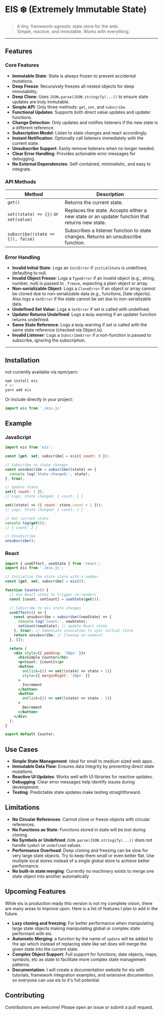 # EIS ❄️ (Extremely Immutable State)

> A tiny, framework-agnostic state store for the web.  
> Simple, reactive, and immutable. Works with everything.

---

## Features

### Core Features
- **Immutable State**: State is always frozen to prevent accidental mutations.
- **Deep Freeze**: Recursively freezes all nested objects for deep immutability.
- **Deep Clone**: Uses `JSON.parse(JSON.stringify(...))` to ensure state updates are truly immutable.
- **Simple API**: Only three methods: `get`, `set`, and `subscribe`.
- **Functional Updates**: Supports both direct value updates and updater functions.
- **Change Detection**: Only updates and notifies listeners if the new state is a different reference.
- **Subscription Model**: Listen to state changes and react accordingly.
- **Instant Notification**: Optionally call listeners immediately with the current state.
- **Unsubscribe Support**: Easily remove listeners when no longer needed.
- **Clear Error Handling**: Provides actionable error messages for debugging.
- **No External Dependencies**: Self-contained, minimalistic, and easy to integrate.

### API Methods
| Method         | Description                                                                                     |
|----------------|-------------------------------------------------------------------------------------------------|
| `get()`        | Returns the current state.                                                                       |
| `set((state) => {})` or `set(value)`   | Replaces the state. Accepts either a new state or an updater function that returns new state.                           |
| `subscribe((state => {)), false)` | Subscribes a listener function to state changes. Returns an unsubscribe function.              |

### Error Handling

- **Invalid Initial State**: Logs an `InitError` if `initialState` is undefined, defaulting to null.
- **Invalid Object Freeze**: Logs a `TypeError` if an invalid object (e.g., string, number, null) is passed to `_freeze`, expecting a plain object or array.
- **Non-serializable Object**: Logs a `CloneError` if an object or array cannot be cloned due to non-serializable data (e.g., functions, Date objects). Also logs a `SetError` if the state cannot be set due to non-serializable data.
- **Undefined Set Value**: Logs a `SetError` if set is called with undefined.
- **Updater Returns Undefined**: Logs a `NoOp` warning if an updater function returns undefined.
- **Same State Reference**: Logs a `NoOp` warning if set is called with the same state reference (checked via Object.is).
- **Invalid Listener**: Logs a `SubscribeError` if a non-function is passed to subscribe, ignoring the subscription.


---

## Installation

not currently available via npm/yarn:

```bash
npm install eis
# or
yarn add eis
```

Or include directly in your project:

```js
import eis from './eis.js'
```

## Example

### JavaScript

```js
import eis from 'eis';

const [get, set, subscribe] = eis({ count: 0 });

// Subscribe to state changes
const unsubscribe = subscribe((state) => {
  console.log('State changed:', state);
}, true);

// Update state
set({ count: 1 });
// Logs: State changed: { count: 1 }

set((state) => ({ count: state.count + 1 }));
// Logs: State changed: { count: 2 }

// Get current state
console.log(get());
// { count: 2 }

// Unsubscribe
unsubscribe();
```
### React

```jsx
import { useEffect, useState } from 'react';
import eis from './eis.js';

// Initialize the state store with a number
const [get, set, subscribe] = eis(0);

function Counter() {
  // Use React state to trigger re-renders
  const [count, setCount] = useState(get());

  // Subscribe to eis state changes
  useEffect(() => {
    const unsubscribe = subscribe((newState) => {
      console.log('Count:', newState);
      setCount(newState); // Update React state
    }, true); // Immediate invocation to sync initial state
    return unsubscribe; // Cleanup on unmount
  }, []);

  return (
    <div style={{ padding: '20px' }}>
      <h1>Simple Counter</h1>
      <p>Count: {count}</p>
      <button
        onClick={() => set((state) => state + 1)}
        style={{ marginRight: '10px' }}
      >
        Increment
      </button>
      <button
        onClick={() => set((state) => state - 1)}
      >
        Decrement
      </button>
    </div>
  );
}

export default Counter;
```

## Use Cases

- **Simple State Management**: Ideal for small to medium sized web apps.
- **Immutable Data Flow**: Ensures data integrity by preventing direct state mutations.
- **Reactive UI Updates**: Works well with UI libraries for reactive updates.
- **Debugging**: Clear error messages help identify issues during development.
- **Testing**: Predictable state updates make testing straightforward.

## Limitations

- **No Circular References**: Cannot clone or freeze objects with circular references.
- **No Functions as State**: Functions stored in state will be lost during cloning.
- **No Symbols or Undefined** ```JSON.parse(JSON.stringify(...))``` does not handle ```Symbol``` or ```undefined``` values.
- **Performance Overhead**: Deep cloning and freezing can be slow for very large state objects. Try to keep them small or even better flat. Use multiple local stores instead of a single global store to achieve better performance.
- **No built-in state merging**: Currently no machinery exists to merge one state object into another automatically

## Upcoming Features

While eis is production ready this version is not my complete vision, there are many areas to improve upon. Here is a list of features I plan to add in the future.

- **Lazy cloning and freezing**: For better performance when manipulating large state objects making manipulating global or complex state performant with eis.
- **Automatic Merging**: a function by the name of `update` will be added to the api which instead of replacing state like set does will merge the given state into the current state.
- **Complex Object Support**: Full support for functions, date objects, maps, symbols, etc as state to facilitate more complex state management patterns.
- **Documentation**: I will create a documentation website for eis with tutorials, framework integration examples, and extensive documention so everyone can use eis to it's full potential.

## Contributing
Contributions are welcome! Please open an issue or submit a pull request.
